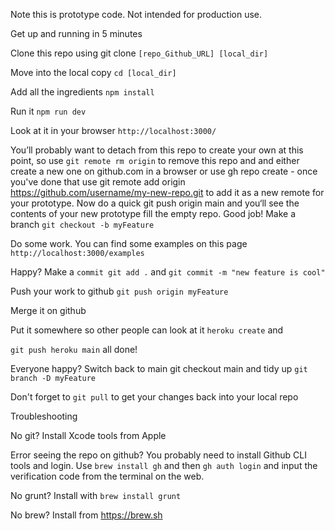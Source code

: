 Note this is prototype code. Not intended for production use.

Get up and running in 5 minutes

Clone this repo using git clone ```[repo_Github_URL] [local_dir]```

Move into the local copy ```cd [local_dir]```

Add all the ingredients ```npm install```

Run it ```npm run dev```

Look at it in your browser ```http://localhost:3000/```

You’ll probably want to detach from this repo to create your own at this point, so use ```git remote rm origin``` to remove this repo and and either create a new one on github.com in a browser or use gh repo create - once you've done that use git remote add origin https://github.com/username/my-new-repo.git to add it as a new remote for your prototype. Now do a quick git push origin main and you‘ll see the contents of your new prototype fill the empty repo. Good job!
Make a branch ```git checkout -b myFeature```

Do some work. You can find some examples on this page ```http://localhost:3000/examples```

Happy? Make a ```commit git add .``` and ```git commit -m "new feature is cool"```

Push your work to github ```git push origin myFeature```

Merge it on github

Put it somewhere so other people can look at it ```heroku create``` and

```git push heroku main``` all done!

Everyone happy? Switch back to main git checkout main and tidy up ```git branch -D myFeature```

Don't forget to ```git pull``` to get your changes back into your local repo

Troubleshooting

No git? Install Xcode tools from Apple

Error seeing the repo on github? You probably need to install Github CLI tools and login. Use ```brew install gh``` and then ```gh auth login``` and input the verification code from the terminal on the web.

No grunt? Install with ```brew install grunt```

No brew? Install from https://brew.sh
